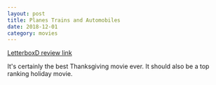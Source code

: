 ```yaml
---
layout: post
title: Planes Trains and Automobiles
date: 2018-12-01
category: movies
---
```

 
[LetterboxD review link](https://letterboxd.com/samarthbhaskar/film/planes-trains-and-automobiles/)

It's certainly the best Thanksgiving movie ever. It should also be a top ranking holiday movie.
